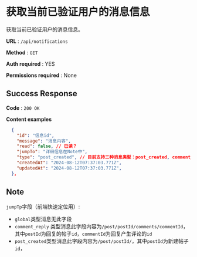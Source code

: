 # 获取当前已验证用户的消息信息
获取当前已验证用户的消息信息。

**URL** : `/api/notifications`

**Method** : `GET`

**Auth required** : YES

**Permissions required** : None

## Success Response

**Code** : `200 OK`

**Content examples**



```json
  {
    "id": "信息id",
    "message": "消息内容",
    "read": false, // 已读？
    "jumpTo": "详细信息在Note中",
    "type": "post_created", // 目前支持三种消息类型：post_created, comment_reply, global
    "createdAt": "2024-08-12T07:37:03.771Z",
    "updatedAt": "2024-08-12T07:37:03.771Z",
  },
```

## Note
`jumpTp`字段（前端快速定位用）:
* `global`类型消息无此字段
* `comment_reply` 类型消息此字段内容为`/post/postId/comments/commentId`，其中`postId`为回复的帖子`id`，`commentId`为回复产生评论的`id`
* `post_created`类型消息此字段内容为`/post/postId/`，其中`postId`为新建帖子`id`，
